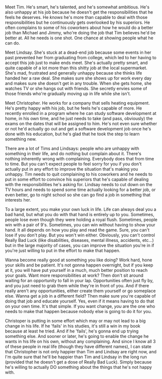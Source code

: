 Meet Tim.  He's smart, he's talented, and he's somewhat ambitious.  He's also unhappy at his job because he doesn't get the responsibilities that he feels he deserves.  He *knows* he's more than capable to deal with those responsibilities but he continuously gets overlooked by his superiors.  He often complains to some of his coworkers about how he would do a better job than Michael and Jimmy, who're doing the job that Tim believes he'd be better at.  All he needs is one shot.  One chance at showing people what he can do.

Meet Lindsay.  She's stuck at a dead-end job because some events in her past prevented her from graduating from college, which led to her having to accept this job just to make ends meet.  She's actually pretty smart, and quite capable of a lot more than this shitty job at the local supermarket.  She's mad, frustrated and generally unhappy because she thinks life handed her a raw deal.  She makes sure she shows up for work every day and makes sure she doesn't get in any trouble.  When she gets home, she watches TV or she hangs out with friends.  She secretly envies some of those friends who're gradually moving up in life while she isn't.

Meet Christopher.  He works for a company that sells heating equipment.  He's pretty happy with his job, but he feels he's capable of more. He recently enrolled in a program where he can study software development at home, in his own time, and he just needs to take (and pass, obviously) the exams on the dates that will be assigned to him.  He's not even sure whether or not he'd actually go out and get a software development job once he's done with his education, but he's glad that he took the step to learn something new.  

There are a lot of Tims and Lindsays: people who are unhappy with something in their life, and do nothing but complain about it.  There's nothing inherently wrong with complaining.  Everybody does that from time to time.  But you can't expect people to feel sorry for you if you don't actually put in any effort to improve the situation that's making you unhappy.  Tim needs to quit complaining to his coworkers and he needs to put in some effort to convince his superiors that he's capable of dealing with the responsibilities he's asking for.  Lindsay needs to cut down on the TV hours and needs to spend some time actually looking for a better job, or even better, go to night school so she can go find a job in something that interests her.

To a large extent, you make your own luck in life.  Life can always deal you a bad hand, but what you do with that hand is entirely up to you.  Sometimes, people lose even though they were holding a royal flush.  Sometimes, people win with a pair of 9's.  Sometimes, you can win without having to show your hand.  It all depends on how you play and read the game.  Sure, you can't lose if you don't play.  But you won't win either.  Obviously, you can't control Really Bad Luck (like disabilities, diseases, mental illness, accidents, etc...) but in the large majority of cases, you can improve the situation you're in if you're just willing to put in the effort to make that happen.  

Wanna become really good at something you like doing?  Work hard, hone your skills and be patient.  It's not gonna happen overnight, but if you keep at it, you will have put yourself in a much, much better position to reach your goals. Want more responsibilities at work?  Then don't sit around waiting for an opportunity to fall in your lap.  Opportunities often just fly by, and you just need to grab them while they're in front of you.  And if there really aren't any opportunities, either create them yourself or go someplace else.  Wanna get a job in a different field?  Then make sure you're capable of doing that job and educate yourself.  Yes, even if it means having to do that on your own time.  It's that simple.  If you want change, *you* are the one who needs to make that happen because nobody else is going to do it for you.

Christoper is putting in some effort which may or may not lead to a big change in his life.  If he 'fails' in his studies, it's still a win in my book because at least he tried.  And if he 'fails', he's gonna end up trying something else.  And sooner or later, he's going to enable the change he wants in his life on his own, without any complaining.  And since I know all 3 of these people in real life (though they have different names), I can state that Christopher is not only happier than Tim and Lindsay are right now, and I'm quite sure that he'll be happier than Tim and Lindsay in the long run (provided that he doesn't get a dose of Really Bad Luck).  Simply because he's willing to actually DO something about the things that he's not happy with.